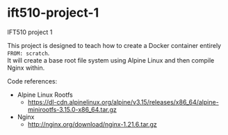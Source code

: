 # ift510-project-1
IFT510 project 1

This project is designed to teach how to create a Docker container entirely `FROM: scratch`.  
It will create a base root file system using Alpine Linux and then compile Nginx within.   

Code references:
* Alpine Linux Rootfs 
  * https://dl-cdn.alpinelinux.org/alpine/v3.15/releases/x86_64/alpine-minirootfs-3.15.0-x86_64.tar.gz
* Nginx 
  * http://nginx.org/download/nginx-1.21.6.tar.gz
